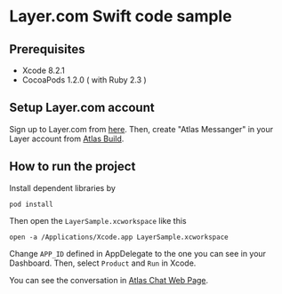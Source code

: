 # Layer.com Swift code sample

## Prerequisites

* Xcode 8.2.1
* CocoaPods 1.2.0 ( with Ruby 2.3 )

## Setup Layer.com account

Sign up to Layer.com from [here](https://developer.layer.com/signup). Then, create "Atlas Messanger" in your Layer account from [Atlas Build](https://developer.layer.com/dashboard/atlas/build).

## How to run the project

Install dependent libraries by 

```
pod install
```

Then open the `LayerSample.xcworkspace` like this

```
open -a /Applications/Xcode.app LayerSample.xcworkspace
```

Change `APP_ID` defined in AppDelegate to the one you can see in your Dashboard. Then, select `Product` and `Run` in Xcode.

You can see the conversation in [Atlas Chat Web Page](https://developer.layer.com/atlas/chat).
